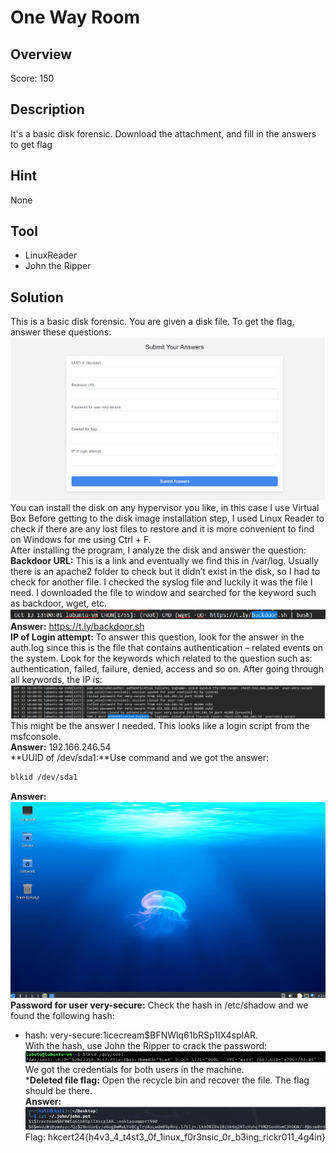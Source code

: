 # One Way Room #
 
## Overview ##
 
Score: 150
 
## Description ##  

It's a basic disk forensic. Download the attachment, and fill in the answers to get flag

## Hint ##  

None

## Tool ##
- LinuxReader
- John the Ripper

## Solution ##
This is a basic disk forensic. You are given a disk file. To get the flag, answer these questions:  
![Image](file/image.png)  
You can install the disk on any hypervisor you like, in this case I use Virtual Box Before getting to the disk image installation step, I used Linux Reader to check if there are any lost files to restore and it is more convenient to find on Windows for me using Ctrl + F.  
After installing the program, I analyze the disk and answer the question:  
**Backdoor URL:** This is a link and eventually we find this in /var/log. Usually there is an apache2 folder to check but it didn’t exist in the disk, so I had to check for another file. I checked the syslog file and luckily it was the file I need. I downloaded the file to window and searched for the keyword such as backdoor, wget, etc.  
![Image](file/image2.png)  
**Answer:** https://t.ly/backdoor.sh  
**IP of Login attempt:** To answer this question, look for the answer in the auth.log since this is the file that contains authentication – related events on the system. Look for the keywords which related to the question such as: authentication, failed, failure, denied, access and so on. After going through all keywords, the IP is:  
![Image](file/image3.png)  
This might be the answer I needed. This looks like a login script from the msfconsole.  
**Answer:** 192.166.246.54  
**UUID of /dev/sda1:**Use command and we got the answer:
```bash
blkid /dev/sda1
```
**Answer:**  
![Image](file/image4.png)  
**Password for user very-secure:** Check the hash in /etc/shadow and we found the following hash:
- hash: very-secure:$1$icecream$BFNWlq61bRSp1IX4spIAR.  
With the hash, use John the Ripper to crack the password:  
![Image](file/image5.png)  
We got the credentials for both users in the machine.  
***Deleted file flag:** Open the recycle bin and recover the file. The flag should be there.  
**Answer:**  
![Image](file/image6.png)  
Flag: hkcert24{h4v3_4_t4st3_0f_1inux_f0r3nsic_0r_b3ing_rickr011_4g4in}